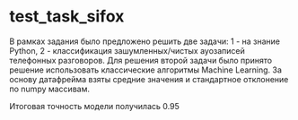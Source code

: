 # test_task_sifox
В рамках задания было предложено решить две задачи: 1 - на знание Python, 2 - классификация зашумленных/чистых ауозаписей телефонных разговоров. Для решения второй задачи было принято решение использовать классические алгоритмы Machine Learning. За основу датафрейма взяты средние значения и стандартное отклонение по numpy массивам. 

Итоговая точность модели получилась 0.95

